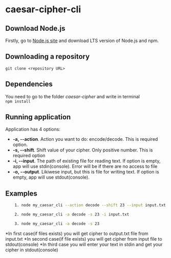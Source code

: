 # caesar-cipher-cli

## Download Node.js 
Firstly, go to [Node.js site](https://nodejs.org/) and download LTS version of Node.js and npm.

## Downloading a repository
`git clone <repository URL>`

## Dependencies 
You need to go to the folder _caesar-cipher_ and write in terminal\
`npm install`

## Running application
Application has 4 options:
* **-a, --action**. Action you want to do: encode/decode. This is required option.
* **-s, --shift**. Shift value of your cipher. Only positive number. This is required option
* **-i, --input**. The path of existing file for reading text. If option is empty, app will use stdin(console). Error will be if there are no access to file
* **-o, --output**. Likiwese input, but this is file for writing text. If option is empty, app will use stdout(console).

## Examples
```bash
    1. node my_caesar_cli --action decode --shift 23 --input input.txt --output output.txt

    2. node my_caesar_cli -a decode -s 23 -i input.txt 

    3. node my_caesar_cli -a decode -s 23
```

*In first case(if files exists) you will get cipher to output.txt file from input.txt
*In second case(if file exists) you will get cipher from input file to stdout(console)
*In third case you will enter your text in stdin and get your cipher in stdout(console)